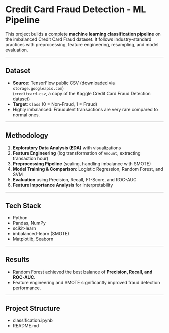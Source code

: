 # Credit Card Fraud Detection - ML Pipeline

This project builds a complete **machine learning classification pipeline** on the imbalanced Credit Card Fraud dataset. It follows industry-standard practices with preprocessing, feature engineering, resampling, and model evaluation.

---

## Dataset
- **Source:** TensorFlow public CSV (downloaded via `storage.googleapis.com`)  
  (`creditcard.csv`, a copy of the Kaggle Credit Card Fraud Detection dataset)
- **Target**: `Class` (0 = Non-Fraud, 1 = Fraud)
- Highly imbalanced: Fraudulent transactions are very rare compared to normal ones.

---

## Methodology
1. **Exploratory Data Analysis (EDA)** with visualizations  
2. **Feature Engineering** (log transformation of `Amount`, extracting transaction hour)  
3. **Preprocessing Pipeline** (scaling, handling imbalance with SMOTE)  
4. **Model Training & Comparison**: Logistic Regression, Random Forest, and SVM  
5. **Evaluation** using Precision, Recall, F1-Score, and ROC-AUC  
6. **Feature Importance Analysis** for interpretability  

---

## Tech Stack
- Python  
- Pandas, NumPy  
- scikit-learn  
- imbalanced-learn (SMOTE)  
- Matplotlib, Seaborn  

---

## Results
- Random Forest achieved the best balance of **Precision, Recall, and ROC-AUC**.  
- Feature engineering and SMOTE significantly improved fraud detection performance.  

---

## Project Structure
 - classification.ipynb   
 - README.md               
